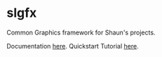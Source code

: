 # slgfx

Common Graphics framework for Shaun's projects.


Documentation [here](./docs/index.html).
Quickstart Tutorial [here](./demos/tutorial.html).

